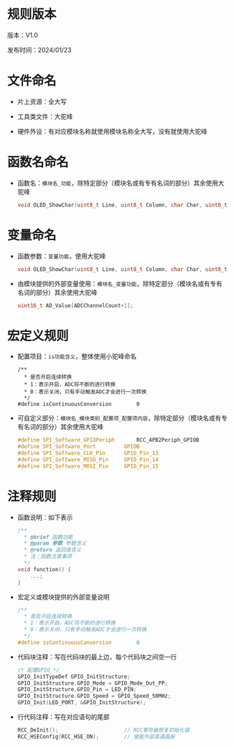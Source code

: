 # 规则版本

版本：V1.0

发布时间：2024/01/23



# 文件命名

- 片上资源：全大写

- 工具类文件：大驼峰

- 硬件外设：有对应模块名称就使用模块名称全大写，没有就使用大驼峰



# 函数名命名

- 函数名：`模块名_功能`，除特定部分（模块名或有专有名词的部分）其余使用大驼峰

  ```c
  void OLED_ShowChar(uint8_t Line, uint8_t Column, char Char, uint8_t FrontSize);
  ```



# 变量命名

- 函数参数：`变量功能`，使用大驼峰

  ```c
  void OLED_ShowChar(uint8_t Line, uint8_t Column, char Char, uint8_t FrontSize);
  ```

- 由模块提供的外部变量使用：`模块名_变量功能`，除特定部分（模块名或有专有名词的部分）其余使用大驼峰

  ```c
  uint16_t AD_Value[ADCChannelCount+1];
  ```



# 宏定义规则

- 配置项目：`is功能含义`，整体使用小驼峰命名

  ```
  /**
    * 是否开启连续转换
    * 1：表示开启，ADC将不断的进行转换
    * 0：表示关闭，只有手动触发ADC才会进行一次转换
    */
  #define isContinuousConversion		0
  ```

- 可自定义部分：`模块名_模块类别_配置项_配置项内容`，除特定部分（模块名或有专有名词的部分）其余使用大驼峰

  ```c
  #define SPI_Software_GPIOPeriph		RCC_APB2Periph_GPIOB
  #define SPI_Software_Port			GPIOB
  #define SPI_Software_CLK_Pin		GPIO_Pin_13
  #define SPI_Software_MISO_Pin		GPIO_Pin_14
  #define SPI_Software_MOSI_Pin		GPIO_Pin_15
  ```



# 注释规则

- 函数说明：如下表示

  ```c
  /**
    * @brief 函数功能
    * @param 参数 参数含义
    * @return 返回值含义
    * 注：函数注意事项
    */
  void function() {
      ...;
  }
  ```



- 宏定义或模块提供的外部变量说明

  ```c
  /**
    * 是否开启连续转换
    * 1：表示开启，ADC将不断的进行转换
    * 0：表示关闭，只有手动触发ADC才会进行一次转换
    */
  #define isContinuousConversion		0
  ```



- 代码块注释：写在代码块的最上边，每个代码块之间空一行

  ```c
  /* 配置GPIO */
  GPIO_InitTypeDef GPIO_InitStructure;
  GPIO_InitStructure.GPIO_Mode = GPIO_Mode_Out_PP;
  GPIO_InitStructure.GPIO_Pin = LED_PIN;
  GPIO_InitStructure.GPIO_Speed = GPIO_Speed_50MHz;
  GPIO_Init(LED_PORT, &GPIO_InitStructure);
  ```



- 行代码注释：写在对应语句的尾部

  ```c
  RCC_DeInit();              		// RCC寄存器恢复初始化值 
  RCC_HSEConfig(RCC_HSE_ON); 		// 使能外部高速晶振 
  ```

  